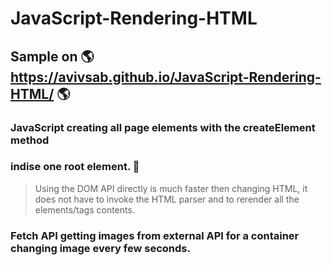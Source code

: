 # JavaScript-Rendering-HTML

## Sample on :earth_americas: https://avivsab.github.io/JavaScript-Rendering-HTML/ :earth_americas:

### JavaScript creating all page elements with the createElement method
### indise one root element. :metal:



>Using the DOM API directly is much faster then changing HTML, 
>it does not have to invoke the HTML parser 
>and to rerender all the elements/tags contents.


### Fetch API getting images from external API for a container changing image every few seconds.


